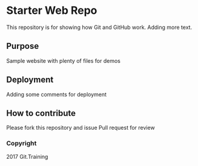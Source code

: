 # Starter Web Repo

This repository is for showing how Git and GitHub work. Adding more text.

## Purpose

Sample website with plenty of files for demos

## Deployment

Adding some comments for deployment

## How to contribute

Please fork this repository and issue Pull request for review

### Copyright

2017 Git.Training